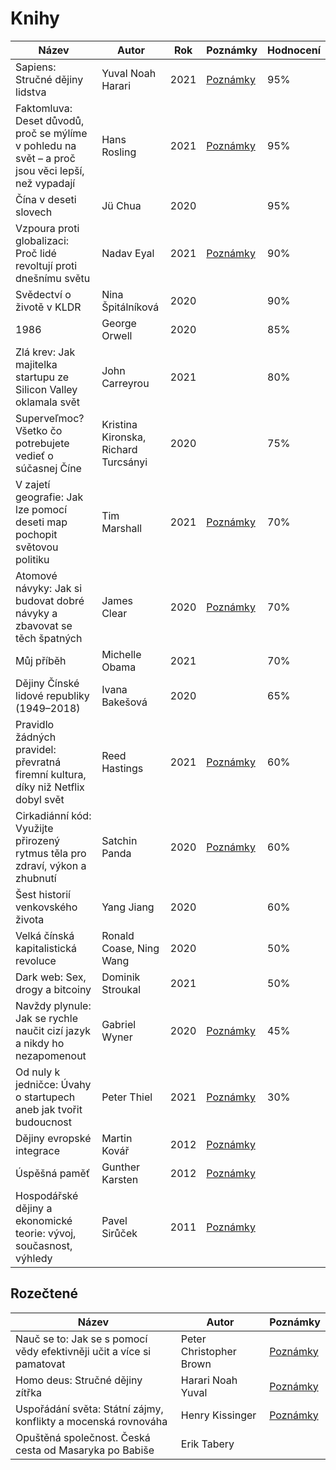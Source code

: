 # Knihy

| Název  | Autor | Rok | Poznámky | Hodnocení |
| ------------- | ------------- | ------------- | ------------- | ------------- |
| Sapiens: Stručné dějiny lidstva | Yuval Noah Harari  | 2021 | [Poznámky](https://github.com/JakubMrozek/knihy/blob/main/sapiens.md) | 95% |
| Faktomluva: Deset důvodů, proč se mýlíme v pohledu na svět – a proč jsou věci lepší, než vypadají | Hans Rosling | 2021 | [Poznámky](https://github.com/JakubMrozek/knihy/blob/main/faktomluva.md) | 95% |
| Čína v deseti slovech | Jü Chua | 2020 | | 95% |
| Vzpoura proti globalizaci: Proč lidé revoltují proti dnešnímu světu | Nadav Eyal | 2021 | [Poznámky](https://github.com/JakubMrozek/knihy/blob/main/vzpoura-proti-globalizaci.md) | 90% |
| Svědectví o životě v KLDR | Nina Špitálníková | 2020 | | 90% |
| 1986 | George Orwell | 2020 | | 85% |
| Zlá krev: Jak majitelka startupu ze Silicon Valley oklamala svět |  John Carreyrou | 2021 | | 80% |
| Superveľmoc? Všetko čo potrebujete vedieť o súčasnej Číne | Kristina Kironska, Richard Turcsányi | 2020 | | 75% |
| V zajetí geografie: Jak lze pomocí deseti map pochopit světovou politiku | Tim Marshall  | 2021 | [Poznámky](https://github.com/JakubMrozek/knihy/blob/main/v-zajeti-geografie.md) | 70% |
| Atomové návyky: Jak si budovat dobré návyky a zbavovat se těch špatných | James Clear  | 2020 | [Poznámky](https://github.com/JakubMrozek/knihy/blob/main/atomove-navyky.md) | 70% |
| Můj příběh | Michelle Obama | 2021 | | 70% |
| Dějiny Čínské lidové republiky (1949–2018) | Ivana Bakešová | 2020 | | 65% |
| Pravidlo žádných pravidel: převratná firemní kultura, díky niž Netflix dobyl svět | Reed Hastings | 2021 | [Poznámky](https://github.com/JakubMrozek/knihy/blob/main/pravidlo-zadnych-pravidel.md) | 60% |
| Cirkadiánní kód: Využijte přirozený rytmus těla pro zdraví, výkon a zhubnutí | Satchin Panda | 2020 | [Poznámky](https://github.com/JakubMrozek/knihy/blob/main/cirkadianni-kod.md) | 60% |
| Šest historií venkovského života | Yang Jiang | 2020 | | 60% |
| Velká čínská kapitalistická revoluce | Ronald Coase, Ning Wang | 2020 | | 50% |
| Dark web: Sex, drogy a bitcoiny | Dominik Stroukal | 2021 | | 50% |
| Navždy plynule: Jak se rychle naučit cizí jazyk a nikdy ho nezapomenout  | Gabriel Wyner | 2020 | [Poznámky](https://github.com/JakubMrozek/knihy/blob/main/navzdy-plynule.md) | 45% |
| Od nuly k jedničce: Úvahy o startupech aneb jak tvořit budoucnost | Peter Thiel | 2021 | [Poznámky](https://github.com/JakubMrozek/knihy/blob/main/od-nuly-k-jednicce.md) | 30% |
| Dějiny evropské integrace | Martin Kovář | 2012 | [Poznámky](https://github.com/JakubMrozek/knihy/blob/main/dejiny-evropske-integrace.md) | |
| Úspěšná paměť | Gunther Karsten | 2012 | [Poznámky](https://github.com/JakubMrozek/knihy/blob/main/uspesna-pamet.md) | |
| Hospodářské dějiny a ekonomické teorie: vývoj, současnost, výhledy | Pavel Sirůček | 2011 | [Poznámky](https://github.com/JakubMrozek/knihy/blob/main/hospodarske-dejiny-a-ekonomicke-teorie.md) | |

## Rozečtené

| Název  | Autor | Poznámky | 
| ------------- | ------------- | ------------- |
| Nauč se to: Jak se s pomocí vědy efektivněji učit a více si pamatovat | Peter Christopher Brown | [Poznámky](https://github.com/JakubMrozek/knihy/blob/main/nauc-se-to.md) | 
| Homo deus: Stručné dějiny zítřka | Harari Noah Yuval | [Poznámky](https://github.com/JakubMrozek/knihy/blob/main/homo-deus.md) | 
| Uspořádání světa: Státní zájmy, konflikty a mocenská rovnováha | Henry Kissinger | [Poznámky](https://github.com/JakubMrozek/knihy/blob/main/usporadani-sveta.md) | 
| Opuštěná společnost. Česká cesta od Masaryka po Babiše| Erik Tabery | | 

